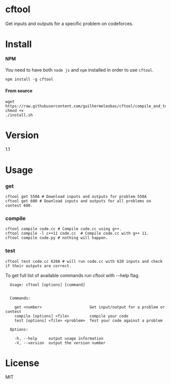 # cftool
Get inputs and outputs for a specific problem on codeforces.

# Install

#### NPM
You need to have both `node js` and `npm` installed in order to use `cftool`.
```
npm install -g cftool
```

#### From source
```
wget https://raw.githubusercontent.com/guilhermeleobas/cftool/compile_and_test/install.sh
chmod +x
./install.sh
```

# Version
1.1

# Usage

### get
```
cftool get 550A # Download inputs and outputs for problem 550A
cftool get 600 # Download inputs and outputs for all problems on contest 600.
```

### compile
```
cftool compile code.cc # Compile code.cc using g++.
cftool compile -l c++11 code.cc  # Compile code.cc with g++ 11.
cftool compile code.py # nothing will happen.
```

### test
```
cftool test code.cc 620A # will run code.cc with 620 inputs and check if their outputs are correct.
```

To get full list of available commands run cftool with --help flag.

```
  Usage: cftool [options] [command]


  Commands:

    get <number>                     Get input/output for a problem or contest
    compile [options] <file>         compile your code
    test [options] <file> <problem>  Test your code against a problem

  Options:

    -h, --help     output usage information
    -V, --version  output the version number
```

# License
MIT
